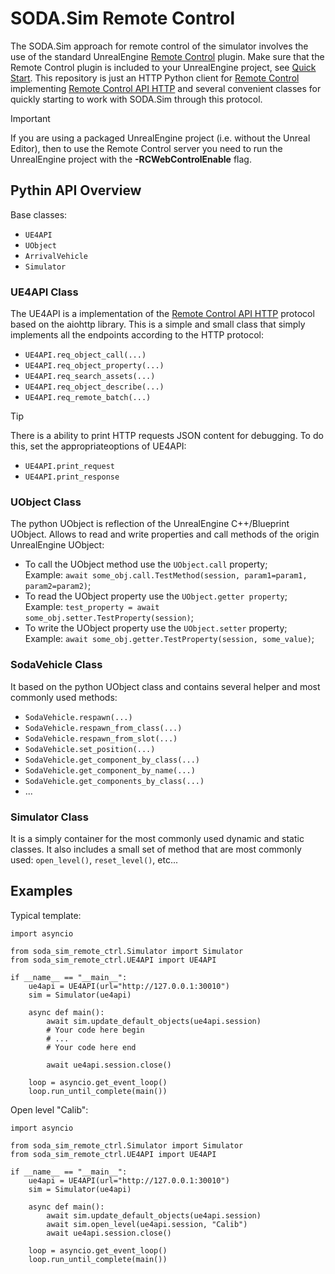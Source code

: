 # SODA.Sim Remote Control

The SODA.Sim approach for remote control of the simulator involves the use of the standard UnrealEngine [Remote Control](https://docs.unrealengine.com/5.3/en-US/remote-control-for-unreal-engine/) plugin. Make sure that the Remote Control plugin is included to your UnrealEngine project, see [Quick Start](https://docs.unrealengine.com/5.3/en-US/remote-control-api-websocket-reference-for-unreal-engine/).
This repository is just an HTTP Python client for [Remote Control](https://docs.unrealengine.com/5.3/en-US/remote-control-for-unreal-engine/) implementing [Remote Control API HTTP](https://docs.unrealengine.com/5.3/en-US/remote-control-api-http-reference-for-unreal-engine/) and several convenient classes for quickly starting to work with SODA.Sim through this protocol.

> [!IMPORTANT]  
> If you are using a packaged UnrealEngine project (i.e. without the Unreal Editor), then to use the Remote Control server you need to run the UnrealEngine project with the **-RCWebControlEnable** flag.

## Pythin API Overview  
Base classes:
  - ``UE4API`` 
  - ``UObject``
  - ``ArrivalVehicle``
  - ``Simulator``
  
### UE4API Class 
The UE4API is a implementation of the [Remote Control API HTTP](https://docs.unrealengine.com/5.3/en-US/remote-control-api-http-reference-for-unreal-engine/) protocol based on the aiohttp library. This is a simple and small class that simply implements all the endpoints according to the HTTP protocol:
  - ``UE4API.req_object_call(...)``
  - ``UE4API.req_object_property(...)``
  - ``UE4API.req_search_assets(...)``
  - ``UE4API.req_object_describe(...)``
  - ``UE4API.req_remote_batch(...)`` 

> [!TIP]
> There is a ability to print HTTP requests JSON content for debugging. To do this, set the appropriateoptions of UE4API:
>   - ``UE4API.print_request``
>   - ``UE4API.print_response``

### UObject Class
The python UObject is reflection of the UnrealEngine C++/Blueprint UObject. Allows to read and write properties and call methods of the origin UnrealEngine UObject:
  - To call the UObject method use the ``UObject.call`` property;  
    Example: ``await some_obj.call.TestMethod(session, param1=param1, param2=param2)``;  
  - To read the UObject property use the ``UObject.getter property``;  
    Example: ``test_property = await some_obj.setter.TestProperty(session)``;  
  - To write the UObject property use the ``UObject.setter`` property;  
    Example: ``await some_obj.getter.TestProperty(session, some_value)``;  

### SodaVehicle Class
It based on the python UObject class and contains several helper and most commonly used methods:
  - ``SodaVehicle.respawn(...)``
  - ``SodaVehicle.respawn_from_class(...)``
  - ``SodaVehicle.respawn_from_slot(...)``
  - ``SodaVehicle.set_position(...)``
  - ``SodaVehicle.get_component_by_class(...)``
  - ``SodaVehicle.get_component_by_name(...)``
  - ``SodaVehicle.get_components_by_class(...)``
  - ...

### Simulator Class
It is a simply container for the most commonly used dynamic and static classes. It also includes a small set of method that are most commonly used: ``open_level()``, ``reset_level()``, etc... 

## Examples
Typical template:
```
import asyncio

from soda_sim_remote_ctrl.Simulator import Simulator
from soda_sim_remote_ctrl.UE4API import UE4API

if __name__ == "__main__":
    ue4api = UE4API(url="http://127.0.0.1:30010")
    sim = Simulator(ue4api)

    async def main():
        await sim.update_default_objects(ue4api.session)
        # Your code here begin
        # ...
        # Your code here end

        await ue4api.session.close()

    loop = asyncio.get_event_loop()
    loop.run_until_complete(main())
```

Open level "Calib":
```
import asyncio

from soda_sim_remote_ctrl.Simulator import Simulator
from soda_sim_remote_ctrl.UE4API import UE4API

if __name__ == "__main__":
    ue4api = UE4API(url="http://127.0.0.1:30010")
    sim = Simulator(ue4api)

    async def main():
        await sim.update_default_objects(ue4api.session)
        await sim.open_level(ue4api.session, "Calib")
        await ue4api.session.close()

    loop = asyncio.get_event_loop()
    loop.run_until_complete(main())
```